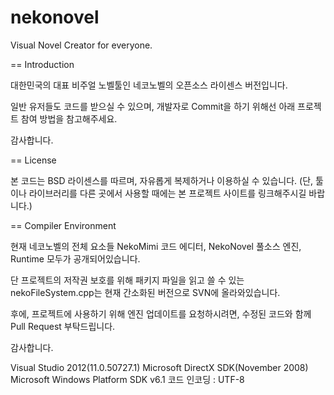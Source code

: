 nekonovel
=========

Visual Novel Creator for everyone.


== Introduction

대한민국의 대표 비주얼 노벨툴인 네코노벨의 오픈소스 라이센스 버전입니다.

일반 유저들도 코드를 받으실 수 있으며, 개발자로 Commit을 하기 위해선 아래 프로젝트 참여 방법을 참고해주세요.

감사합니다.


== License

본 코드는 BSD 라이센스를 따르며, 자유롭게 복제하거나 이용하실 수 있습니다. (단, 툴이나 라이브러리를 다른 곳에서 사용할 때에는 본 프로젝트 사이트를 링크해주시길 바랍니다.)

== Compiler Environment

현재 네코노벨의 전체 요소들 NekoMimi 코드 에디터, NekoNovel 풀소스 엔진, Runtime 모두가 공개되어있습니다.

단 프로젝트의 저작권 보호를 위해 패키지 파일을 읽고 쓸 수 있는 nekoFileSystem.cpp는 현재 간소화된 버전으로 SVN에 올라와있습니다.

후에, 프로젝트에 사용하기 위해 엔진 업데이트를 요청하시려면, 수정된 코드와 함께 Pull Request 부탁드립니다.

감사합니다.

Visual Studio 2012(11.0.50727.1)
Microsoft DirectX SDK(November 2008)
Microsoft Windows Platform SDK v6.1
코드 인코딩 : UTF-8
